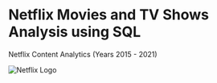 # Netflix Movies and TV Shows Analysis using SQL
Netflix Content Analytics (Years 2015 - 2021)

![Netflix Logo]()
